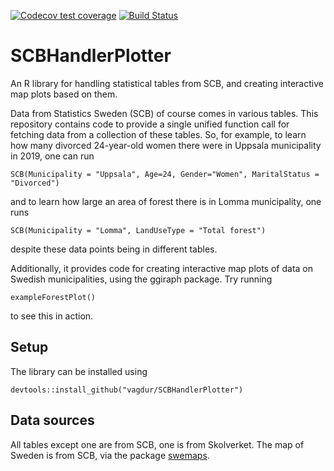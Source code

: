 <!-- badges: start -->
  [![Codecov test coverage](https://codecov.io/gh/vagdur/SCBHandlerPlotter/branch/main/graph/badge.svg)](https://codecov.io/gh/vagdur/SCBHandlerPlotter?branch=main)
  [![Build Status](https://travis-ci.com/vagdur/SCBHandlerPlotter.svg?branch=main)](https://travis-ci.com/vagdur/SCBHandlerPlotter)
<!-- badges: end -->

# SCBHandlerPlotter
An R library for handling statistical tables from SCB, and creating interactive map plots based on them.

Data from Statistics Sweden (SCB) of course comes in various tables. This repository contains code to provide a single unified function call for fetching data from a collection of these tables. So, for example, to learn how many divorced 24-year-old women there were in Uppsala municipality in 2019, one can run

    SCB(Municipality = "Uppsala", Age=24, Gender="Women", MaritalStatus = "Divorced")
and to learn how large an area of forest there is in Lomma municipality, one runs

    SCB(Municipality = "Lomma", LandUseType = "Total forest")
despite these data points being in different tables.

Additionally, it provides code for creating interactive map plots of data on Swedish municipalities, using the ggiraph package. Try running

    exampleForestPlot()
to see this in action.

## Setup

The library can be installed using

    devtools::install_github("vagdur/SCBHandlerPlotter")
    
## Data sources

All tables except one are from SCB, one is from Skolverket. The map of Sweden is from SCB, via the package [swemaps](https://github.com/reinholdsson/swemaps).
